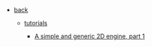 <!-- sidebar -->

* [back](/)

    * [tutorials](/deepnight.net/tutorials/)

        * [A simple and generic 2D engine, part 1](/deepnight.net/tutorials/game_dev/part_1)
        
